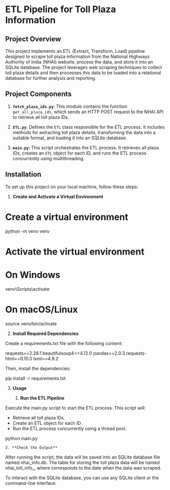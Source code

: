 # ETL Pipeline for Toll Plaza Information

## Project Overview

This project implements an ETL (Extract, Transform, Load) pipeline designed to scrape toll plaza information from the National Highways Authority of India (NHAI) website, process the data, and store it into an SQLite database. The project leverages web scraping techniques to collect toll plaza details and then processes this data to be loaded into a relational database for further analysis and reporting.

## Project Components

1. **`fetch_plaza_ids.py`**: This module contains the function `get_all_plaza_ids`, which sends an HTTP POST request to the NHAI API to retrieve all toll plaza IDs.

2. **`ETL.py`**: Defines the `ETL` class responsible for the ETL process. It includes methods for extracting toll plaza details, transforming the data into a suitable format, and loading it into an SQLite database.

3. **`main.py`**: This script orchestrates the ETL process. It retrieves all plaza IDs, creates an `ETL` object for each ID, and runs the ETL process concurrently using multithreading.

## Installation

To set up this project on your local machine, follow these steps:

1. **Create and Activate a Virtual Environment**

# Create a virtual environment
python -m venv venv

# Activate the virtual environment
# On Windows
venv\Scripts\activate
# On macOS/Linux
source venv/bin/activate

2. **Install Required Dependencies**

Create a requirements.txt file with the following content:

requests==2.28.1
beautifulsoup4==4.12.0
pandas==2.0.3
requests-html==0.10.0
lxml==4.9.2

Then, install the dependencies:

pip install -r requirements.txt

3. **Usage**

    1. **Run the ETL Pipeline**

Execute the main.py script to start the ETL process. This script will:

- Retrieve all toll plaza IDs.
- Create an ETL object for each ID.
- Run the ETL process concurrently using a thread pool.

python main.py

    2. **Check the Output**

After running the script, the data will be saved into an SQLite database file named nhai_info.db. The table for storing the toll plaza data will be named nhai_toll_info_<date>, where <date> corresponds to the date when the data was scraped.

To interact with the SQLite database, you can use any SQLite client or the command-line interface.
